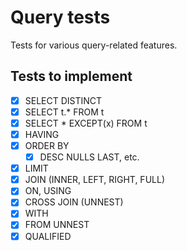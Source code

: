 # Query tests

Tests for various query-related features.

## Tests to implement

- [x] SELECT DISTINCT
- [x] SELECT t.* FROM t
- [x] SELECT * EXCEPT(x) FROM t
- [x] HAVING
- [x] ORDER BY
  - [x] DESC NULLS LAST, etc.
- [x] LIMIT
- [x] JOIN (INNER, LEFT, RIGHT, FULL)
- [x] ON, USING
- [x] CROSS JOIN (UNNEST)
- [x] WITH
- [x] FROM UNNEST
- [x] QUALIFIED
